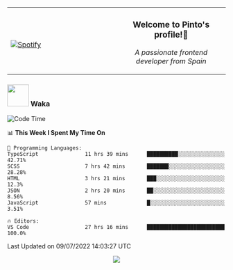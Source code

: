 <table width="100%" align="center"> 
  <tr>
  <td width="50%">
      
&nbsp; <br> [![Spotify](https://novatorem-zeta-rust.vercel.app/api/spotify)](https://open.spotify.com/user/novatorem-zeta-rust)

  </td>
  <td width="50%">
    <h3 align="center">Welcome to Pinto's profile!👋</h3>
    <p align="center"><em>A passionate frontend developer from Spain</em></p>
  </td>
  </table>

### <img src="https://media.giphy.com/media/VgCDAzcKvsR6OM0uWg/giphy.gif" width="50"> Waka

  <!--START_SECTION:waka-->
![Code Time](http://img.shields.io/badge/Code%20Time-632%20hrs%2034%20mins-blue)

📊 **This Week I Spent My Time On** 

```text
💬 Programming Languages: 
TypeScript               11 hrs 39 mins      ██████████░░░░░░░░░░░░░░░   42.71% 
SCSS                     7 hrs 42 mins       ███████░░░░░░░░░░░░░░░░░░   28.28% 
HTML                     3 hrs 21 mins       ███░░░░░░░░░░░░░░░░░░░░░░   12.3% 
JSON                     2 hrs 20 mins       ██░░░░░░░░░░░░░░░░░░░░░░░   8.56% 
JavaScript               57 mins             █░░░░░░░░░░░░░░░░░░░░░░░░   3.51%

🔥 Editors: 
VS Code                  27 hrs 16 mins      █████████████████████████   100.0%

```


 Last Updated on 09/07/2022 14:03:27 UTC
<!--END_SECTION:waka-->

<div align="center">
<img src="https://github-readme-stats-gilt-tau.vercel.app/api/top-langs/?username=pinto-hub&layout=compact&theme=dracula" />
</div>
